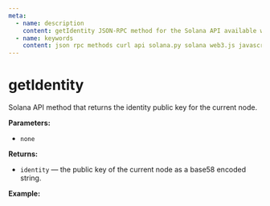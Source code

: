 ```yaml
---
meta:
  - name: description
    content: getIdentity JSON-RPC method for the Solana API available with examples in Solana web3.js, Solana.py, and cURL.
  - name: keywords
    content: json rpc methods curl api solana.py solana web3.js javascript python solana
---
```


# getIdentity

Solana API method that returns the identity public key for the current node.

**Parameters:**

* `none`

**Returns:**

* `identity` — the public key of the current node as a base58 encoded string.

**Example:**

<CodeSwitcher :languages="{js:'Solana web3.js', py:'Solana.py', cr:'cURL'}">
<template v-slot:js>

``` js
// This method is not supported in Solana web3.js
```

</template>
<template v-slot:py>

``` py
from solana.rpc.api import Client

web3 = Client("CHAINSTACK_NODE_URL")

print(web3.get_identity())
```

</template>
<template v-slot:cr>

``` sh
curl -X POST "CHAINSTACK_NODE_URL" \
  -H "Content-Type: application/json" \
  --data '{"jsonrpc":"2.0","id":1, "method":"getIdentity", "params" : []}'
```

</template>
</CodeSwitcher>
